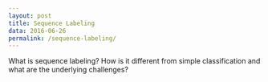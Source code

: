 ```yaml
---
layout: post
title: Sequence Labeling
data: 2016-06-26
permalink: /sequence-labeling/
---
```


What is sequence labeling? How is it different from simple classification and what are the underlying challenges?
